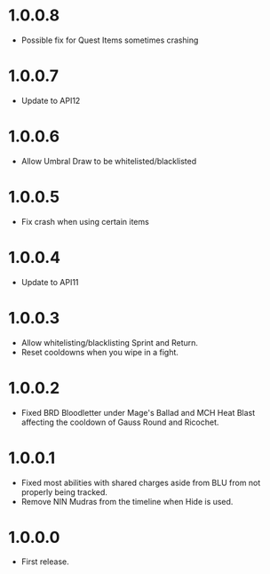 # 1.0.0.8
- Possible fix for Quest Items sometimes crashing

# 1.0.0.7
- Update to API12

# 1.0.0.6
- Allow Umbral Draw to be whitelisted/blacklisted

# 1.0.0.5
- Fix crash when using certain items

# 1.0.0.4
- Update to API11

# 1.0.0.3
- Allow whitelisting/blacklisting Sprint and Return.
- Reset cooldowns when you wipe in a fight.

# 1.0.0.2
- Fixed BRD Bloodletter under Mage's Ballad and MCH Heat Blast affecting the cooldown of Gauss Round and Ricochet.  

# 1.0.0.1
- Fixed most abilities with shared charges aside from BLU from not properly being tracked.
- Remove NIN Mudras from the timeline when Hide is used.

# 1.0.0.0
- First release.
